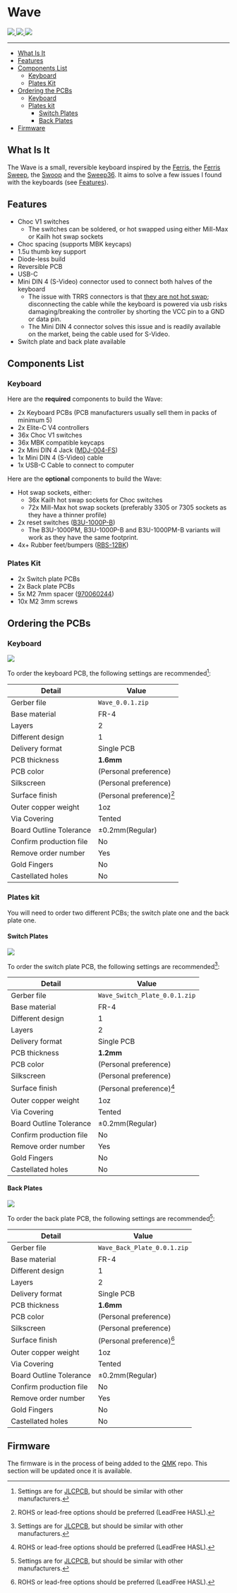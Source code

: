 # Wave <!-- omit from toc -->

<!-- > ![](resources/images/built_wave.png) <sub>Wave v0.0.1 + MBK Blank Keycaps</sub> -->

<span>
    <a href="https://github.com/etiennecollin/wave/commits"/>
        <img src="https://img.shields.io/github/last-commit/etiennecollin/wave">
    </a>
    <a href="https://github.com/etiennecollin/wave/releases/latest">
        <img src="https://img.shields.io/github/v/release/etiennecollin/wave?include_prereleases&color=success">
    </a>
    <a href="https://github.com/etiennecollin/wave/blob/main/LICENSE">
        <img src="https://img.shields.io/static/v1?label=license&message=GPL-3.0&color=success">
    </a>
</span>

---

- [What Is It](#what-is-it)
- [Features](#features)
- [Components List](#components-list)
    - [Keyboard](#keyboard)
    - [Plates Kit](#plates-kit)
- [Ordering the PCBs](#ordering-the-pcbs)
    - [Keyboard](#keyboard-1)
    - [Plates kit](#plates-kit-1)
        - [Switch Plates](#switch-plates)
        - [Back Plates](#back-plates)
- [Firmware](#firmware)

## What Is It

The Wave is a small, reversible keyboard inspired by the [Ferris](https://github.com/pierrechevalier83/ferris), the [Ferris Sweep](https://github.com/davidphilipbarr/Sweep), the [Swoop](https://github.com/jimmerricks/swoop) and the [Sweep36](https://github.com/sadekbaroudi/sweep36). It aims to solve a few issues I found with the keyboards (see [Features](#features)).

## Features

-   Choc V1 switches
    -   The switches can be soldered, or hot swapped using either Mill-Max or Kailh hot swap sockets
-   Choc spacing (supports MBK keycaps)
-   1.5u thumb key support
-   Diode-less build
-   Reversible PCB
-   USB-C
-   Mini DIN 4 (S-Video) connector used to connect both halves of the keyboard
    -   The issue with TRRS connectors is that [they are not hot swap](https://docs.qmk.fm/#/feature_split_keyboard?id=considerations); disconnecting the cable while the keyboard is powered via usb risks damaging/breaking the controller by shorting the VCC pin to a GND or data pin.
    -   The Mini DIN 4 connector solves this issue and is readily available on the market, being the cable used for S-Video.
-   Switch plate and back plate available

## Components List

### Keyboard

Here are the **required** components to build the Wave:

-   2x Keyboard PCBs (PCB manufacturers usually sell them in packs of minimum 5)
-   2x Elite-C V4 controllers
-   36x Choc V1 switches
-   36x MBK compatible keycaps
-   2x Mini DIN 4 Jack ([MDJ-004-FS](https://www.digikey.ca/en/products/detail/adam-tech/MDJ-004-FS/9832525))
-   1x Mini DIN 4 (S-Video) cable
-   1x USB-C Cable to connect to computer

Here are the **optional** components to build the Wave:

-   Hot swap sockets, either:
    -   36x Kailh hot swap sockets for Choc switches
    -   72x Mill-Max hot swap sockets (preferably 3305 or 7305 sockets as they have a thinner profile)
-   2x reset switches ([B3U-1000P-B](https://www.digikey.ca/en/products/detail/omron-electronics-inc-emc-div/B3U-1000P-B/1811777))
    -   The B3U-1000PM, B3U-1000P-B and B3U-1000PM-B variants will work as they have the same footprint.
-   4x+ Rubber feet/bumpers ([RBS-12BK](https://www.digikey.ca/en/products/detail/essentra-components/RBS-12BK/3814603))

### Plates Kit

-   2x Switch plate PCBs
-   2x Back plate PCBs
-   5x M2 7mm spacer ([970060244](https://www.digikey.ca/en/products/detail/w%C3%BCrth-elektronik/970060244/9488532))
-   10x M2 3mm screws

## Ordering the PCBs

### Keyboard

![](resources/images/wave_pcb_rounded.png)

To order the keyboard PCB, the following settings are recommended[^1]:

| Detail                  | Value                     |
| ----------------------- | ------------------------- |
| Gerber file             | `Wave_0.0.1.zip`          |
| Base material           | FR-4                      |
| Layers                  | 2                         |
| Different design        | 1                         |
| Delivery format         | Single PCB                |
| PCB thickness           | **1.6mm**                 |
| PCB color               | (Personal preference)     |
| Silkscreen              | (Personal preference)     |
| Surface finish          | (Personal preference)[^2] |
| Outer copper weight     | 1oz                       |
| Via Covering            | Tented                    |
| Board Outline Tolerance | ±0.2mm(Regular)           |
| Confirm production file | No                        |
| Remove order number     | Yes                       |
| Gold Fingers            | No                        |
| Castellated holes       | No                        |

### Plates kit

You will need to order two different PCBs; the switch plate one and the back plate one.

#### Switch Plates

![](resources/images/switch_plate_pcb.png)

To order the switch plate PCB, the following settings are recommended[^1]:

| Detail                  | Value                         |
| ----------------------- | ----------------------------- |
| Gerber file             | `Wave_Switch_Plate_0.0.1.zip` |
| Base material           | FR-4                          |
| Different design        | 1                             |
| Layers                  | 2                             |
| Delivery format         | Single PCB                    |
| PCB thickness           | **1.2mm**                     |
| PCB color               | (Personal preference)         |
| Silkscreen              | (Personal preference)         |
| Surface finish          | (Personal preference)[^2]     |
| Outer copper weight     | 1oz                           |
| Via Covering            | Tented                        |
| Board Outline Tolerance | ±0.2mm(Regular)               |
| Confirm production file | No                            |
| Remove order number     | Yes                           |
| Gold Fingers            | No                            |
| Castellated holes       | No                            |

#### Back Plates

![](resources/images/back_plate_pcb.png)

To order the back plate PCB, the following settings are recommended[^1]:

| Detail                  | Value                       |
| ----------------------- | --------------------------- |
| Gerber file             | `Wave_Back_Plate_0.0.1.zip` |
| Base material           | FR-4                        |
| Different design        | 1                           |
| Layers                  | 2                           |
| Delivery format         | Single PCB                  |
| PCB thickness           | **1.6mm**                   |
| PCB color               | (Personal preference)       |
| Silkscreen              | (Personal preference)       |
| Surface finish          | (Personal preference)[^2]   |
| Outer copper weight     | 1oz                         |
| Via Covering            | Tented                      |
| Board Outline Tolerance | ±0.2mm(Regular)             |
| Confirm production file | No                          |
| Remove order number     | Yes                         |
| Gold Fingers            | No                          |
| Castellated holes       | No                          |

## Firmware

The firmware is in the process of being added to the [QMK](https://github.com/qmk/qmk_firmware/tree/master) repo. This section will be updated once it is available.

<!-- The firmware can be found [as part of QMK](https://github.com/qmk/qmk_firmware/tree/master/keyboards/etiennecollin/wave). -->

[^1]: Settings are for [JLCPCB](https://jlcpcb.com/), but should be similar with other manufacturers.
[^2]: ROHS or lead-free options should be preferred (LeadFree HASL).
